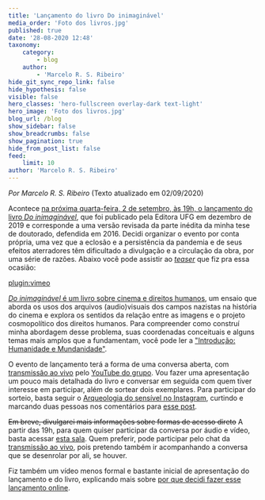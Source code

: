 ```yaml
---
title: 'Lançamento do livro Do inimaginável'
media_order: 'Foto dos livros.jpg'
published: true
date: '28-08-2020 12:48'
taxonomy:
    category:
        - blog
    author:
        - 'Marcelo R. S. Ribeiro'
hide_git_sync_repo_link: false
hide_hypothesis: false
visible: false
hero_classes: 'hero-fullscreen overlay-dark text-light'
hero_image: 'Foto dos livros.jpg'
blog_url: /blog
show_sidebar: false
show_breadcrumbs: false
show_pagination: true
hide_from_post_list: false
feed:
    limit: 10
author: 'Marcelo R. S. Ribeiro'
---
```


_Por Marcelo R. S. Ribeiro_ (Texto atualizado em 02/09/2020)

Acontece [na próxima quarta-feira, 2 de setembro, às 19h, o lançamento do livro _Do inimaginável_](https://www.facebook.com/events/619350069001133/), que foi publicado pela Editora UFG em dezembro de 2019 e corresponde a uma versão revisada da parte inédita da minha tese de doutorado, defendida em 2016. Decidi organizar o evento por conta própria, uma vez que a eclosão e a persistência da pandemia e de seus efeitos aterradores têm dificultado a divulgação e a circulação da obra, por uma série de razões. Abaixo você pode assistir ao [_teaser_](https://vimeo.com/449719036) que fiz pra essa ocasião:

[plugin:vimeo](https://vimeo.com/449719036)

[_Do inimaginável_ é um livro sobre cinema e direitos humanos](https://www.incinerrante.com/livros/do-inimaginavel), um ensaio que aborda os usos dos arquivos (audio)visuais dos campos nazistas na história do cinema e explora os sentidos da relação entre as imagens e o projeto cosmopolítico dos direitos humanos. Para compreender como construí minha abordagem desse problema, suas coordenadas conceituais e alguns temas mais amplos que a fundamentam, você pode ler a ["Introdução: Humanidade e Mundanidade"](https://www.incinerrante.com/textos/introducao-do-livro-do-inimaginavel).

O evento de lançamento terá a forma de uma conversa aberta, com [transmissão ao vivo](https://youtu.be/XvMraepOT3M) pelo [YouTube do grupo](https://www.youtube.com/arqueologiadosensivel). Vou fazer uma apresentação um pouco mais detalhada do livro e conversar em seguida com quem tiver interesse em participar, além de sortear dois exemplares. Para participar do sorteio, basta seguir o [Arqueologia do sensível no Instagram](https://www.instagram.com/arqueologiadosensivel/), curtindo e marcando duas pessoas nos comentários para [esse post](https://www.instagram.com/p/CEXPy0BFFxc/).

~~Em breve, divulgarei mais informações sobre formas de acesso direto~~ A partir das 19h, para quem quiser participar da conversa por áudio e vídeo, basta acessar [esta sala](https://8x8.vc/Livro-Do-Inimaginavel-02-09-2020). Quem preferir, pode participar pelo chat da [transmissão ao vivo](https://youtu.be/XvMraepOT3M), pois pretendo também ir acompanhando a conversa que se desenrolar por ali, se houver.

Fiz também um vídeo menos formal e bastante inicial de apresentação do lançamento e do livro, explicando mais sobre [por que decidi fazer esse lançamento online](https://www.instagram.com/tv/CEXxoc1AzDB/).